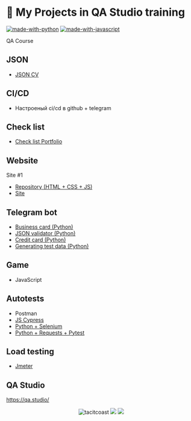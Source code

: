 # 🧡 My Projects in QA Studio training
[![made-with-python](https://img.shields.io/badge/Made%20with-Python-1f425f.svg)](https://www.python.org/)
[![made-with-javascript](https://img.shields.io/badge/Made%20with-JavaScript-1f425f.svg)](https://www.javascript.com)

QA Course

## JSON
- [JSON CV](https://github.com/tacitcoast/QA-Studio/blob/main/JSON/resume.json)

## CI/CD
- Настроеный ci/cd в github + telegram

## Сheck list
- [Сheck list Portfolio](https://miro.com/welcomeonboard/cVVvYU5WaXRHeU5zdWFQNDlMaFRXMkNDZUJDZmR0dm5rZGNZZEJqYnRZV05lcTVQdnJKOERDSHRQSG5SdmFubXwzNDU4NzY0NTI5NDQ0Mjk2OTI5fDI=?share_link_id=34576018944)

## Website
Site #1
- [Repository (HTML + CSS + JS)](https://github.com/tacitcoast/tacitcoast.github.io)
- [Site](https://tacitcoast.github.io/)

## Telegram bot
- [Business card (Python)](https://github.com/tacitcoast/Telegram-Bot-Portfolio/blob/main/README.md)
- [JSON validator (Python)](https://github.com/tacitcoast/QA-Studio/blob/main/Telegram-JSON-Validator-Bot/README.md)
- [Credit card (Python)](https://github.com/tacitcoast/QA-Studio/tree/main/Telegram-Test-Credit-Card-Bot)
- [Generating test data (Python)](https://github.com/tacitcoast/QA-Studio/tree/main/Telegram-Generating-Test-Data-Bot)

## Game
- JavaScript

## Autotests
- Postman
- [JS Cypress](https://github.com/tacitcoast/QA-Studio/tree/main/Cypress.JS)
- [Python + Selenium](https://github.com/tacitcoast/QA-Studio/tree/main/Autotest-Python-Projects/Selenium)
- [Python + Requests + Pytest](https://github.com/tacitcoast/QA-Studio/tree/main/Autotest-Python-Projects/Request-Pytesr)

## Load testing
- [Jmeter](https://github.com/tacitcoast/QA-Studio/tree/main/JMeter)

## QA Studio
https://qa.studio/

<p align="center">
  <img src="https://komarev.com/ghpvc/?username=tacitcoast" alt="tacitcoast" />
    <a href="https://github.com/tacitcoast/"><img src="https://img.shields.io/github/followers/tacitcoast?style=flat-square?color=%234CC61E&label=GitHub%20Followers%20"/></a>
  <a href="https://github.com/tacitcoast/"><img src="https://img.shields.io/github/last-commit/tacitcoast/tacitcoast?style=flat-square?color=red&label=Last%20Updated%20"/></a>
</p>
